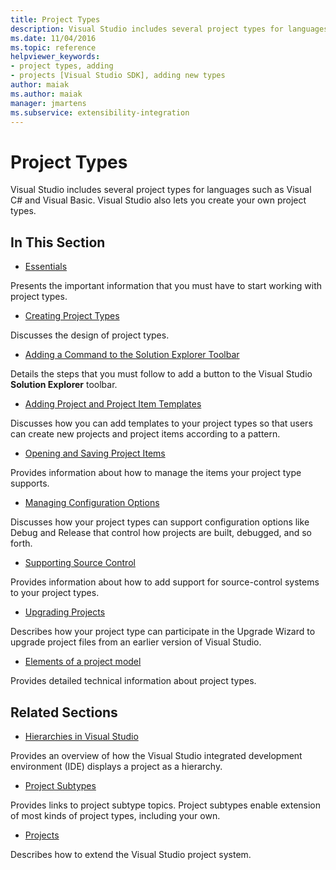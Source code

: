 ```yaml
---
title: Project Types
description: Visual Studio includes several project types for languages such as Visual C# and Visual Basic. Visual Studio also lets you create your own project types.
ms.date: 11/04/2016
ms.topic: reference
helpviewer_keywords:
- project types, adding
- projects [Visual Studio SDK], adding new types
author: maiak
ms.author: maiak
manager: jmartens
ms.subservice: extensibility-integration
---
```

# Project Types

Visual Studio includes several project types for languages such as Visual C# and Visual Basic. Visual Studio also lets you create your own project types.

## In This Section
- [Essentials](../../extensibility/internals/project-type-essentials.md)

 Presents the important information that you must have to start working with project types.

- [Creating Project Types](../../extensibility/internals/creating-project-types.md)

 Discusses the design of project types.

- [Adding a Command to the Solution Explorer Toolbar](../../extensibility/adding-a-command-to-the-solution-explorer-toolbar.md)

 Details the steps that you must follow to add a button to the Visual Studio **Solution Explorer** toolbar.

- [Adding Project and Project Item Templates](../../extensibility/internals/adding-project-and-project-item-templates.md)

 Discusses how you can add templates to your project types so that users can create new projects and project items according to a pattern.

- [Opening and Saving Project Items](../../extensibility/internals/opening-and-saving-project-items.md)

 Provides information about how to manage the items your project type supports.

- [Managing Configuration Options](../../extensibility/internals/managing-configuration-options.md)

 Discusses how your project types can support configuration options like Debug and Release that control how projects are built, debugged, and so forth.

- [Supporting Source Control](../../extensibility/internals/supporting-source-control.md)

 Provides information about how to add support for source-control systems to your project types.

- [Upgrading Projects](../../extensibility/internals/upgrading-projects.md)

 Describes how your project type can participate in the Upgrade Wizard to upgrade project files from an earlier version of Visual Studio.

- [Elements of a project model](../../extensibility/internals/elements-of-a-project-model.md)

 Provides detailed technical information about project types.

## Related Sections

- [Hierarchies in Visual Studio](../../extensibility/internals/hierarchies-in-visual-studio.md)

 Provides an overview of how the Visual Studio integrated development environment (IDE) displays a project as a hierarchy.

- [Project Subtypes](../../extensibility/internals/project-subtypes.md)

 Provides links to project subtype topics. Project subtypes enable extension of most kinds of project types, including your own.

- [Projects](../../extensibility/internals/projects.md)

 Describes how to extend the Visual Studio project system.
